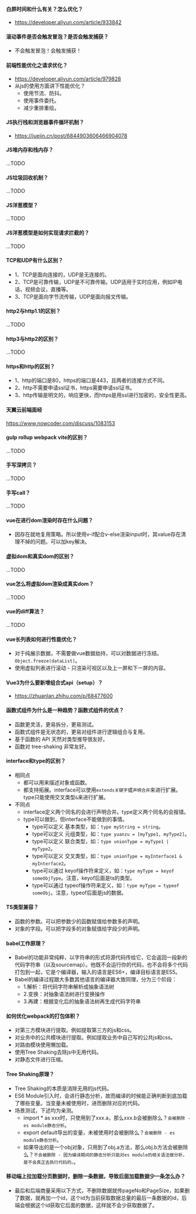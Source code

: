 #### 白屏时间和什么有关？怎么优化？
* https://developer.aliyun.com/article/933842

#### 滚动事件是否会触发冒泡？是否会触发捕获？
* 不会触发冒泡！会触发捕获！

#### 前端性能优化之请求优化？
* https://developer.aliyun.com/article/979828
* 从js的使用方面讲下性能优化？
  - 使用节流、防抖。
  - 使用事件委托。
  - 减少重排重绘。

#### JS执行栈和浏览器事件循环机制？
* https://juejin.cn/post/6844903606466904078

#### JS堆内存和栈内存？
...TODO

#### JS垃圾回收机制？
...TODO

#### JS洋葱模型？
...TODO

#### JS洋葱模型是如何实现请求拦截的？
...TODO

#### TCP和UDP有什么区别？
* 1、TCP是面向连接的，UDP是无连接的。
* 2、TCP是可靠传输，UDP是不可靠传输。UDP适用于实时应用，例如IP电话，视频会议，直播等。
* 3、TCP是面向字节流传输，UDP是面向报文传输。

#### http2与http1.1的区别？
...TODO

#### http3与http2的区别？
...TODO

#### https和http的区别？
* 1、http的端口是80，https的端口是443，且两者的连接方式不同。
* 2、http不需要申请ssl证书，https需要申请ssl证书。
* 3、http传输是明文的，响应更快，而https是用ssl进行加密的，安全性更高。

#### 天翼云前端面经
https://www.nowcoder.com/discuss/1083153

#### gulp rollup webpack vite的区别？
...TODO

#### 手写深拷贝？
...TODO

#### 手写call？
...TODO

#### vue在进行dom渲染时存在什么问题？
* 因存在就地复用策略。所以使用v-if配合v-else渲染input时，其value存在清理不掉的问题。可以加key解决。

#### 虚拟dom和真实dom的区别？
...TODO

#### vue怎么将虚拟dom渲染成真实dom？
...TODO

#### vue的diff算法？
...TODO

#### vue长列表如何进行性能优化？
* 对于纯展示数据，不需要做vue数据劫持，可以对数据进行冻结。`Object.freeze(dataList)`。
* 使用虚拟列表进行滚动 - 只渲染可视区以及上一屏和下一屏的内容。

#### Vue3为什么要新增组合式api（setup）？
* https://zhuanlan.zhihu.com/p/68477600

#### 函数式组件为什么是一种趋势？函数式组件的优点？
* 函数更灵活，更易拆分，更易测试。
* 函数式组件是无状态的，更易对组件进行逻辑组合与复用。
* 基于函数的 API 天然对类型推导很友好。
* 函数对 tree-shaking 非常友好。

#### interface和type的区别？
* 相同点
  - 都可以用来描述对象或函数。
  - 都支持拓展。interface可以使用`extends关键字`或`声明合并`来进行扩展。type只能使用交叉类型`&`来进行扩展。
* 不同点
  - interface定义两个同名的会进行声明合并。type定义两个同名的会报错。
  - type可以做到，但interface不能做到的事情。
    - type可以定义 基本类型，如：`type myString = string`。
    - type可以定义 元组类型，如：`type yuanzu = [myType1, myType2]`。
    - type可以定义 联合类型，如：`type unionType = myType1 | myType2`。
    - type可以定义 交叉类型，如：`type unionType = myInterface1 & myInterface2`。
    - type可以通过 keyof操作符来定义，如：`type myType = keyof someObjType`。注意，keyof后面是ts的类型。
    - type可以通过 typeof操作符来定义，如：`type myType = typeof someObj`。注意，typeof后面是js的数据。

#### TS类型兼容？
* 函数的参数。可以把参数少的函数赋值给参数多的声明。
* 对象的字段。可以把字段多的对象赋值给字段少的声明。

#### babel工作原理？
* Babel的功能非常纯粹，以字符串的形式将源代码传给它，它会返回一段新的代码字符串（以及sourcemap）。他既不会运行你的代码，也不会将多个代码打包到一起，它是个编译器，输入的语言是ES6+，编译目标语言是ES5。
* Babel的编译过程跟大多数其他语言的编译器大致同理，分为三个阶段：
  - 1.解析：将代码字符串解析成抽象语法树
  - 2.变换：对抽象语法树进行变换操作
  - 3.再建：根据变化后的抽象语法树再生成代码字符串

#### 如何优化webpack的打包体积？
* 对第三方模块进行提取。例如提取第三方的js和css。
* 对业务中的公共模块进行提取。例如提取业务中自己写的公共js和css。
* 对路由模块使用懒加载。
* 使用Tree Shaking去除js中无用代码。
* 对静态文件进行压缩。

#### Tree Shaking原理？
* Tree Shaking的本质是消除无用的js代码。
* ES6 Module引入时，会进行静态分析，故而编译的时候能正确判断到底加载了哪些变量。当变量未被使用时，进而删除对应的代码。
* 场景测试，下述均为亲测。
  - import * as xxx时，只使用到了xxx.a，那么xxx.b会被删除么？`会被删除 - es module静态分析`。
  - export default导出的变量，未被使用时会被删除么？`会被删除 - es module静态分析`。
  - 如果导出的是一个obj对象，只用到了obj.a方法，那么obj.b方法会被删除么？`不会被删除 - 因为编译期间的静态分析只能对es module的相关语法做分析，是不会真正去执行代码的。`。

#### 移动端上拉加载分页数据时，删除一条数据，导致后面加载数据少一条怎么办？
* 最后和后端商量采用以下方式，不删除数据就传pageNo和PageSize，如果删了数据，就再加一个id，这个id为当前获取数据总量的最后一条数据的id，后端会根据这个id获取它后面的数据，这样就不会少获取数据了。
